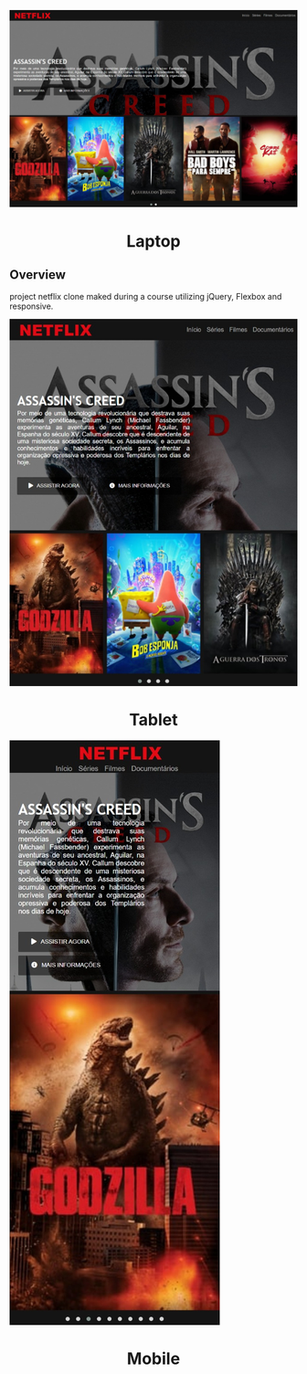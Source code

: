 <img src="img/titulo-readme.jpeg"></img>

<h1 style="text-align: center">
	Laptop
</h1>



## Overview 

<p>project netflix clone maked during a course utilizing jQuery, Flexbox and responsive.</p>



<img src="img/responsivo-tablet-readme.jpeg"></img>

<h1 style="text-align: center">
	Tablet
</h1>

<img src="img/responsivo-mobile-readme.jpeg"></img>

<h1 style="text-align: center">
	Mobile
</h1>